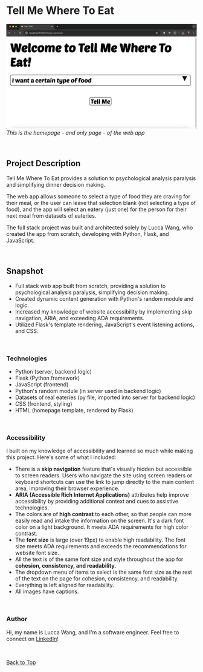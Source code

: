 <a name="top"></a>

# Tell Me Where To Eat

![Image of homepage: The homepage of the web app.](/static/images/readme_markdown/tellmewheretoeat.png)
*This is the homepage - and only page - of the web app*

<br>

## Project Description 
Tell Me Where To Eat provides a solution to psychological analysis paralysis and simplifying dinner decision making. 

The web app allows someone to select a type of food they are craving for their meal, or the user can leave that selection blank (not selecting a type of food), and the app will select an eatery (just one) for the person for their next meal from datasets of eateries. 

The full stack project was built and architected solely by Lucca Wang, who created the app from scratch, developing with Python, Flask, and JavaScript.

<br>

## Snapshot

* Full stack web app built from scratch, providing a solution to psychological analysis paralysis, simplifying decision making.
* Created dynamic content generation with Python's random module and logic. 
* Increased my knowledge of website accessibility by implementing skip navigation, ARIA, and exceeding ADA requirements.
* Utilized Flask's template rendering, JavaScript's event listening actions, and CSS.

<br>

### Technologies  
* Python (server, backend logic)
* Flask (Python framework)
* JavaScript (frontend)
* Python's random module (in server used in backend logic) 
* Datasets of real eateries (py file, imported into server for backend logic)
* CSS (frontend, styling)
* HTML (homepage template, rendered by Flask)

<br>

### Accessibility
I built on my knowledge of accessibility and learned so much while making this project. Here's some of what I included: 

* There is a __skip navigation__ feature that's visually hidden but accessible to screen readers. Users who navigate the site using screen readers or keyboard shortcuts can use the link to jump directly to the main content area, improving their browser experience. 
* __ARIA (Accessible Rich Internet Applications)__ attributes help improve accessibility by providing additional context and cues to assistive technologies.
* The colors are of __high contrast__ to each other, so that people can more easily read and intake the information on the screen. It's a dark font color on a light background. It meets ADA requirements for high color contrast. 
* The __font size__ is large (over 19px) to enable high readability. The font size meets ADA requirements and exceeds the recommendations for website font size.
* All the text is of the same font size and style throughout the app for __cohesion, consistency, and readability__. 
* The dropdown menu of items to select is the same font size as the rest of the text on the page for cohesion, consistency, and readability. 
* Everything is left aligned for readability.
* All images have captions.

<br>

### Author  
Hi, my name is Lucca Wang, and I'm a software engineer. Feel free to connect on [LinkedIn](https://www.linkedin.com/in/luccawang/)!

<br>

[Back to Top](#top)